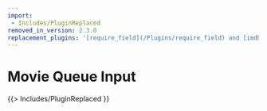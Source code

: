 ```yaml
---
import:
 - Includes/PluginReplaced
removed_in_version: 2.3.0
replacement_plugins: '[require_field](/Plugins/require_field) and [imdb_lookup](/Plugins/imdb_lookup)'
---
```

# Movie Queue Input
{{> Includes/PluginReplaced }}